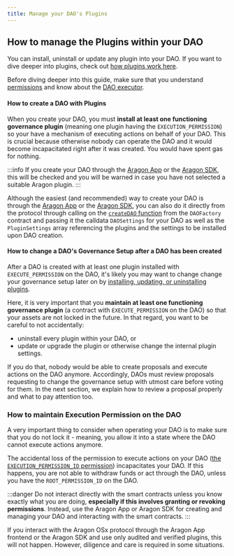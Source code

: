 ```yaml
---
title: Manage your DAO's Plugins
---
```


## How to manage the Plugins within your DAO

<!-- TODO This page needs improvements -->

You can install, uninstall or update any plugin into your DAO. If you want to dive deeper into plugins, check out [how plugins work here](../../../01-how-it-works/01-core/03-plugins/index.md).

Before diving deeper into this guide, make sure that you understand [permissions](../../../01-how-it-works/01-core/02-permissions/index.md) and know about the [DAO executor](../../../01-how-it-works/01-core/01-dao/index.md).

#### How to create a DAO with Plugins

When you create your DAO, you must **install at least one functioning governance plugin** (meaning one plugin having the `EXECUTION_PERMISSION`) so your have a mechanism of executing actions on behalf of your DAO.
This is crucial because otherwise nobody can operate the DAO and it would become incapacitated right after it was created. You would have spent gas for nothing.

:::info
If you create your DAO through the [Aragon App](https://app.aragon.org) or the [Aragon SDK](https://devs.aragon.org/docs/sdk), this will be checked and you will be warned in case you have not selected a suitable Aragon plugin.
:::

Although the easiest (and recommended) way to create your DAO is through the [Aragon App](https://app.aragon.org) or the [Aragon SDK](https://devs.aragon.org/docs/sdk), you can also do it directly from the protocol through calling on the [`createDAO` function](https://github.com/aragon/osx/blob/develop/packages/contracts/src/framework/dao/DAOFactory.sol#L63) from the `DAOFactory` contract and passing it the calldata `DAOSettings` for your DAO as well as the `PluginSettings` array referencing the plugins and the settings to be installed upon DAO creation.

<!-- TODO: Let's add a code example here on how the call to this function would look -->

#### How to change a DAO's Governance Setup after a DAO has been created

After a DAO is created with at least one plugin installed with `EXECUTE_PERMISSION` on the DAO, it's likely you may want to change change your governance setup later on by [installing, updating, or uninstalling plugins](../../../01-how-it-works/02-framework/02-plugin-management/02-plugin-setup/index.md).

Here, it is very important that you **maintain at least one functioning governance plugin** (a contract with `EXECUTE_PERMISSION` on the DAO) so that your assets are not locked in the future. In that regard, you want to be careful to not accidentally:

- uninstall every plugin within your DAO, or
- update or upgrade the plugin or otherwise change the internal plugin settings.

If you do that, nobody would be able to create proposals and execute actions on the DAO anymore. Accordingly, DAOs must review proposals requesting to change the governance setup with utmost care before voting for them. In the next section, we explain how to review a proposal properly and what to pay attention too.

<!-- Make a separate section about the DAO executor -->

### How to maintain Execution Permission on the DAO

A very important thing to consider when operating your DAO is to make sure that you do not lock it - meaning, you allow it into a state where the DAO cannot execute actions anymore.

The accidental loss of the permission to execute actions on your DAO ([the `EXECUTION_PERMISSION_ID` permission](../../../01-how-it-works/01-core/02-permissions/index.md#permissions-native-to-the-dao-contract)) incapacitates your DAO. If this happens, you are not able to withdraw funds or act through the DAO, unless you have the `ROOT_PERMISSION_ID` on the DAO.

:::danger
Do not interact directly with the smart contracts unless you know exactly what you are doing, **especially if this involves granting or revoking permissions**. Instead, use the Aragon App or Aragon SDK for creating and managing your DAO and interacting with the smart contracts.
:::

If you interact with the Aragon OSx protocol through the Aragon App frontend or the Aragon SDK and use only audited and verified plugins, this will not happen.
However, diligence and care is required in some situations.
